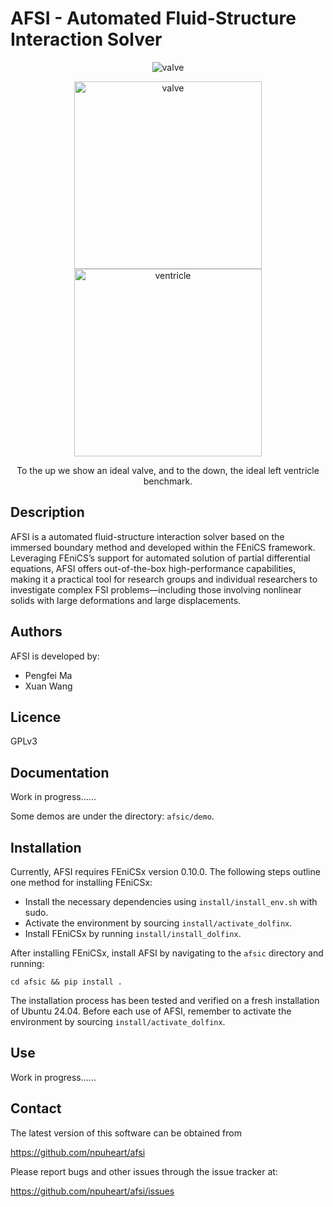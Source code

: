 
# AFSI - Automated Fluid-Structure Interaction Solver


<p align="center">
    <img src="https://githubimages.pengfeima.cn/images/202508220026326.jpg"  alt="valve"/>
</p>
<p align="center">
    <img src="https://githubimages.pengfeima.cn/images/202508220028530.png" width="300" alt="valve"/>
    <img src="https://githubimages.pengfeima.cn/images/202508220029045.png" width="300" alt="ventricle"/>
</p>
<p align="center">
  To the up we show an ideal valve, and to the down, the ideal left ventricle benchmark.
</p>

Description
-----------
AFSI is a automated fluid-structure interaction solver based on the immersed boundary method and developed within the FEniCS framework. Leveraging FEniCS’s support for automated solution of partial differential equations, AFSI offers out-of-the-box high-performance capabilities, making it a practical tool for research groups and individual researchers to investigate complex FSI problems—including those involving nonlinear solids with large deformations and large displacements.


Authors
-------
AFSI is developed by:

- Pengfei Ma
- Xuan Wang


Licence
-------
GPLv3


Documentation
-------------
Work in progress......

Some demos are under the directory: `afsic/demo`.

Installation
------------
Currently, AFSI requires FEniCSx version 0.10.0. The following steps outline one method for installing FEniCSx:

- Install the necessary dependencies using `install/install_env.sh` with sudo.
- Activate the environment by sourcing `install/activate_dolfinx`.
- Install FEniCSx by running `install/install_dolfinx`.

After installing FEniCSx, install AFSI by navigating to the `afsic` directory and running:
```
cd afsic && pip install .
```
The installation process has been tested and verified on a fresh installation of Ubuntu 24.04.
Before each use of AFSI, remember to activate the environment by sourcing `install/activate_dolfinx`.

Use
---

Work in progress......

Contact
-------
The latest version of this software can be obtained from

  https://github.com/npuheart/afsi

Please report bugs and other issues through the issue tracker at:

  https://github.com/npuheart/afsi/issues
